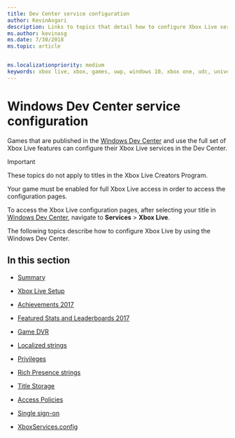 ```yaml
---
title: Dev Center service configuration  
author: KevinAsgari
description: Links to topics that detail how to configure Xbox Live services on Windows Dev Center.
ms.author: kevinasg
ms.date: 7/30/2018
ms.topic: article


ms.localizationpriority: medium
keywords: xbox live, xbox, games, uwp, windows 10, xbox one, udc, universal developer center
---
```


# Windows Dev Center service configuration

Games that are published in the [Windows Dev Center](https://developer.microsoft.com/dashboard/windows/overview) and use the full set of Xbox Live features can configure their Xbox Live services in the Dev Center.

> [!IMPORTANT]
> These topics do not apply to titles in the Xbox Live Creators Program.

Your game must be enabled for full Xbox Live access in order to access the configuration pages.

To access the Xbox Live configuration pages, after selecting your title in [Windows Dev Center](https://developer.microsoft.com/dashboard/windows/overview), navigate to **Services** > **Xbox Live**.


The following topics describe how to configure Xbox Live by using the Windows Dev Center.

## In this section

* [Summary](dev-center/summary.md)

* [Xbox Live Setup](dev-center/xbox-live-setup.md)

* [Achievements 2017](dev-center/achievements-in-udc.md)

* [Featured Stats and Leaderboards 2017](dev-center/featured-stats-and-leaderboards.md)

* [Game DVR](dev-center/game-dvr.md)

* [Localized strings](dev-center/localized-strings.md)

* [Privileges](dev-center/privileges.md)

* [Rich Presence strings](dev-center/rich-presence-configuration.md)

* [Title Storage](dev-center/title-storage.md)

* [Access Policies](dev-center/access-policies-udc.md)

* [Single sign-on](dev-center/single-sign-on.md)

* [XboxServices.config](../xboxservices-config.md)